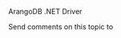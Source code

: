 ﻿ArangoDB .NET Driver




Send comments on this topic to [](mailto:?Subject=ArangoDB%20.NET%20Driver)

